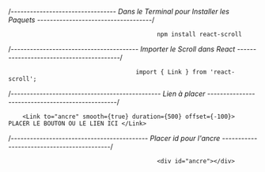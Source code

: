 /*--------------------------------- Dans le Terminal pour Installer les Paquets ------------------------------------*/

                                              npm install react-scroll

/*---------------------------------------- Importer le Scroll dans React -----------------------------------------*/

                                        import { Link } from 'react-scroll';

/*----------------------------------------------- Lien à placer -------------------------------------------------*/

        <Link to="ancre" smooth={true} duration={500} offset={-100}> PLACER LE BOUTON OU LE LIEN ICI </Link>

/*------------------------------------------- Placer id pour l'ancre -------------------------------------------*/

                                              <div id="ancre"></div>

